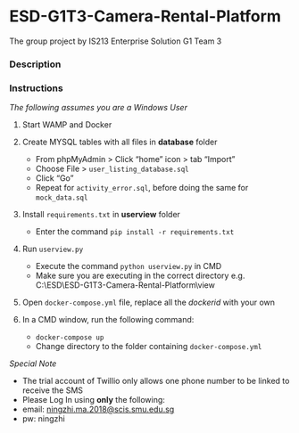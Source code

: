 # ESD-G1T3-Camera-Rental-Platform
The group project by IS213 Enterprise Solution G1 Team 3

### Description



### Instructions 
_The following assumes you are a Windows User_

1. Start WAMP and Docker 

2. Create MYSQL tables with all files in **database** folder
    * From phpMyAdmin > Click “home” icon > tab “Import” 
    * Choose File > `user_listing_database.sql`
    * Click “Go”
    * Repeat for `activity_error.sql`, before doing the same for `mock_data.sql`

3. Install `requirements.txt` in **userview** folder
    * Enter the command `pip install -r requirements.txt`

4. Run `userview.py` 
    * Execute the command `python userview.py` in CMD
    * Make sure you are executing in the correct directory e.g. C:\ESD\ESD-G1T3-Camera-Rental-Platform\view

5. Open `docker-compose.yml` file, replace all the _dockerid_ with your own 

6. In a CMD window, run the following command:
    * `docker-compose up`
    * Change directory to the folder containing `docker-compose.yml` 




_Special Note_
* The trial account of Twillio only allows one phone number to be linked to receive the SMS
* Please Log In using **only** the following:
* email: ningzhi.ma.2018@scis.smu.edu.sg
* pw: ningzhi
